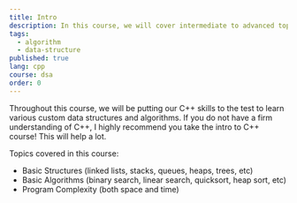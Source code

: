 ```yaml
---
title: Intro
description: In this course, we will cover intermediate to advanced topics in C++ while covering various data structures and algorithms
tags:
  - algorithm
  - data-structure
published: true
lang: cpp
course: dsa
order: 0
---
```


Throughout this course, we will be putting our C++ skills to the test to learn various custom data structures and algorithms. If you do not have a firm understanding of C++, I highly recommend you take the intro to C++ course! This will help a lot.

Topics covered in this course:
- Basic Structures (linked lists, stacks, queues, heaps, trees, etc)
- Basic Algorithms (binary search, linear search, quicksort, heap sort, etc)
- Program Complexity (both space and time)